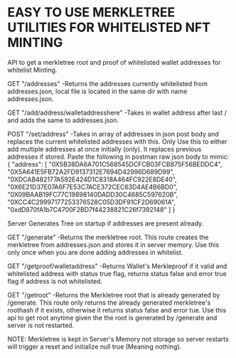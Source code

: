 <h1>EASY TO USE MERKLETREE UTILITIES FOR WHITELISTED NFT MINTING </h1>


API to get a merkletree root and proof of whitelisted wallet addresses for whitelist Minting.

GET "/addresses"
-Returns the addresses currently whitelisted from addresses.json, local file is located in the same dir with name addresses.json.

GET "/add/address/walletaddresshere"
-Takes in wallet address after last / and adds the same to addresses.json.

POST "/set/address"
-Takes in array of addresses in json post body and replaces the current whitelisted addresses with this. Only Use this to either add multiple addresses at once initially (only). It replaces previous addresses if stored. Paste the following in postman raw json body to mimic:
{
"address": [
"0X5B38DA6A701C568545DCFCB03FCB875F56BEDDC4",
"0X5A641E5FB72A2FD9137312E7694D42996D689D99",
"0XDCAB482177A592E424D1C8318A464FC922E8DE40",
"0X6E21D37E07A6F7E53C7ACE372CEC63D4AE4B6BD0",
"0X09BAAB19FC77C19898140DADD30C4685C597620B",
"0XCC4C29997177253376528C05D3DF91CF2D69061A",
"0xdD870fA1b7C4700F2BD7f44238821C26f7392148"
]
}

Server Generates Tree on startup if addresses are present already.

GET "/generate"
-Returns the merkletree root. This route creates the merkletree from addresses.json and stores it in server memory. Use this only once when you are done adding addresses in whitelist.

GET "/getproof/walletaddress"
-Returns Wallet's Merkleproof if it valid and whitelisted address with status true flag, returns status false and error true flag if address is not whitelisted.

GET "/getroot"
-Returns the Merkletree root that is already generated by /generate. This route only returns the already generated merkletree's roothash if it exists, otherwise it returns status false and error tue. Use this api to get root anytime given the the root is generated by /generate and server is not restarted.

NOTE: Merkletree is kept in Server's Memory not storage so server restarts will trigger a reset and initialize null true (Meaning nothing).
